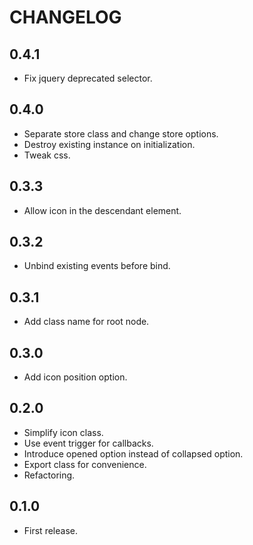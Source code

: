 # CHANGELOG

## 0.4.1

* Fix jquery deprecated selector.

## 0.4.0

* Separate store class and change store options.
* Destroy existing instance on initialization.
* Tweak css.

## 0.3.3

* Allow icon in the descendant element.

## 0.3.2

* Unbind existing events before bind.

## 0.3.1

* Add class name for root node.

## 0.3.0

* Add icon position option.

## 0.2.0

* Simplify icon class.
* Use event trigger for callbacks.
* Introduce opened option instead of collapsed option.
* Export class for convenience.
* Refactoring.

## 0.1.0

* First release.

